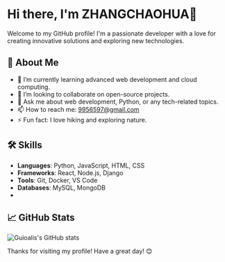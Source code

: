 # Hi there, I'm ZHANGCHAOHUA👋

Welcome to my GitHub profile! I'm a passionate developer with a love for creating innovative solutions and exploring new technologies.

## 🚀 About Me

- 🌱 I’m currently learning advanced web development and cloud computing.
- 👯 I’m looking to collaborate on open-source projects.
- 💬 Ask me about web development, Python, or any tech-related topics.
- 📫 How to reach me: [9956597@gmail.com](mailto:email@example.com)
- ⚡ Fun fact: I love hiking and exploring nature.

## 🛠️ Skills

- **Languages**: Python, JavaScript, HTML, CSS
- **Frameworks**: React, Node.js, Django
- **Tools**: Git, Docker, VS Code
- **Databases**: MySQL, MongoDB
- 
## 📈 GitHub Stats

![Guioalis's GitHub stats](https://github-readme-stats.vercel.app/api?username=guioalis&show_icons=true&theme=radical)

Thanks for visiting my profile! Have a great day! 😊

